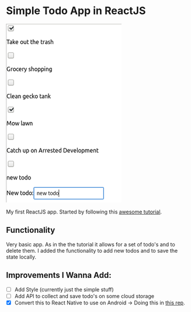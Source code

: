 # Simple Todo App in ReactJS

![Screenshot](Screenshot.png)

My first ReactJS app. Started by following this [awesome tutorial](https://www.youtube.com/watch?v=DLX62G4lc44&list=WL&index=4&t=0s).

## Functionality

Very basic app. As in the the tutorial it allows for a set of todo's and to delete them.
I added the functionality to add new todos and to save the state locally.

## Improvements I Wanna Add:
* [ ] Add Style (currently just the simple stuff)
* [ ] Add API to collect and save todo's on some cloud storage
* [X] Convert this to React Native to use on Android -> Doing this in [this rep](https://github.com/ISTeo/simpleTodoReactNative).
